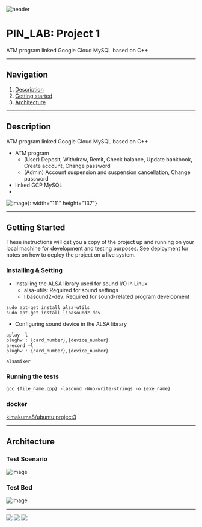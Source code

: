 ![header](https://capsule-render.vercel.app/api?type=soft&color=006EDB&fontColor=DEEAF7&height=200&section=header&text=PIN_LAB&desc=Project%201&descAlignY=80&fontSize=90)
# PIN_LAB: Project 1

ATM program linked Google Cloud MySQL based on C++ 

---

## Navigation
1. [Description](#Description)
2. [Getting started](#Getting-Started)
3. [Architecture](#Architecture)

---

## Description
ATM program linked Google Cloud MySQL based on C++ 
- ATM program
    - (User) Deposit, Withdraw, Remit, Check balance, Update bankbook, Create account, Change password 
    - (Admin) Account suspension and suspension cancellation, Change password
- linked GCP MySQL
- 
![image](https://user-images.githubusercontent.com/76460405/204080701-7a2f605b-9c45-490c-bacc-5139b4572afa.png){: width="111" height="137"}

---

## Getting Started

These instructions will get you a copy of the project up and running on your local machine for development and testing purposes. 
See deployment for notes on how to deploy the project on a live system.

### Installing & Setting
- Installing the ALSA library used for sound I/O in Linux
    - alsa-utils: Required for sound settings
    - libasound2-dev: Required for sound-related program development
```console
sudo apt-get install alsa-utils
sudo apt-get install libasound2-dev
```

- Configuring sound device in the ALSA library
```console
aplay -l
plughw : {card_number},{device_number}
arecord –l
plughw : {card_number},{device_number}

alsamixer
```

### Running the tests
```console
gcc {file_name.cpp} -lasound -Wno-write-strings -o {exe_name}
```

### docker
[kimakuma8/ubuntu:project3](https://hub.docker.com/layers/kimakuma8/ubuntu/project3/images/sha256-a7c68cba54a68254646067b6d37e700e0ff1d643d7900beafe8b2a5fcd9ea4f2?context=repo)

---

## Architecture
### Test Scenario
![image](https://user-images.githubusercontent.com/76460405/202168003-e979e001-38b4-47fa-be5f-8709350d8306.png)

### Test Bed
![image](https://user-images.githubusercontent.com/76460405/202168300-1d980c54-5547-483f-ba12-6907fcb7ad9a.png)

---

<img src="https://img.shields.io/badge/C-A8B9CC?style=for-the-badge&logo=C&logoColor=white"> <img src="https://img.shields.io/badge/Raspbian-A22846?style=for-the-badge&logo=Raspberry Pi&logoColor=white"> <img src="https://img.shields.io/badge/Docker-2496ED?style=for-the-badge&logo=Docker&logoColor=white">
